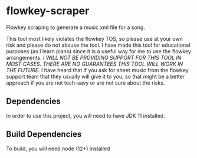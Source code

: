 # flowkey-scraper

Flowkey scraping to generate a music xml file for a song.

This tool most likely violates the flowkey TOS, so please use at your own risk and please do not absuse the tool. I have made this tool for educational purposes (as I learn piano) since it is a useful way for me to use the flowkey arrangements. _I WILL NOT BE PROVIDING SUPPORT FOR THIS TOOL IN MOST CASES. THERE ARE NO GUARANTEES THIS TOOL WILL WORK IN THE FUTURE._ I have heard that if you ask for sheet music from the flowkey support team that they usually will give it to you, so that might be a better approach if you are not tech-savy or are not sure about the risks.

## Dependencies

In order to use this project, you will need to have JDK 11 installed.

## Build Dependencies

To build, you will need node (12+) installed
